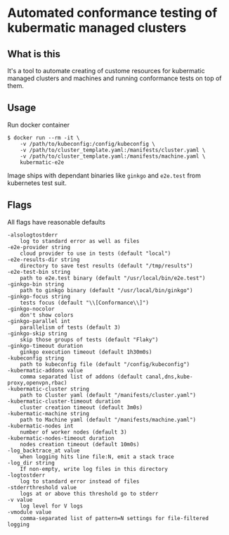 # Automated conformance testing of kubermatic managed clusters

## What is this
It's a tool to automate creating of custome resources for kubermatic managed
clusters and machines and running conformance tests on top of them.

## Usage
Run docker container

    $ docker run --rm -it \
        -v /path/to/kubeconfig:/config/kubeconfig \
        -v /path/to/cluster_template.yaml:/manifests/cluster.yaml \
        -v /path/to/cluster_template.yaml:/manifests/machine.yaml \
        kubermatic-e2e

Image ships with dependant binaries like `ginkgo` and `e2e.test` from kubernetes
test suit.

## Flags
All flags have reasonable defaults

    -alsologtostderr
        log to standard error as well as files
    -e2e-provider string
        cloud provider to use in tests (default "local")
    -e2e-results-dir string
        directory to save test results (default "/tmp/results")
    -e2e-test-bin string
        path to e2e.test binary (default "/usr/local/bin/e2e.test")
    -ginkgo-bin string
        path to ginkgo binary (default "/usr/local/bin/ginkgo")
    -ginkgo-focus string
        tests focus (default "\\[Conformance\\]")
    -ginkgo-nocolor
        don't show colors
    -ginkgo-parallel int
        parallelism of tests (default 3)
    -ginkgo-skip string
        skip those groups of tests (default "Flaky")
    -ginkgo-timeout duration
        ginkgo execution timeout (default 1h30m0s)
    -kubeconfig string
        path to kubeconfig file (default "/config/kubeconfig")
    -kubermatic-addons value
        comma separated list of addons (default canal,dns,kube-proxy,openvpn,rbac)
    -kubermatic-cluster string
        path to Cluster yaml (default "/manifests/cluster.yaml")
    -kubermatic-cluster-timeout duration
        cluster creation timeout (default 3m0s)
    -kubermatic-machine string
        path to Machine yaml (default "/manifests/machine.yaml")
    -kubermatic-nodes int
        number of worker nodes (default 3)
    -kubermatic-nodes-timeout duration
        nodes creation timeout (default 10m0s)
    -log_backtrace_at value
        when logging hits line file:N, emit a stack trace
    -log_dir string
        If non-empty, write log files in this directory
    -logtostderr
        log to standard error instead of files
    -stderrthreshold value
        logs at or above this threshold go to stderr
    -v value
        log level for V logs
    -vmodule value
        comma-separated list of pattern=N settings for file-filtered logging
